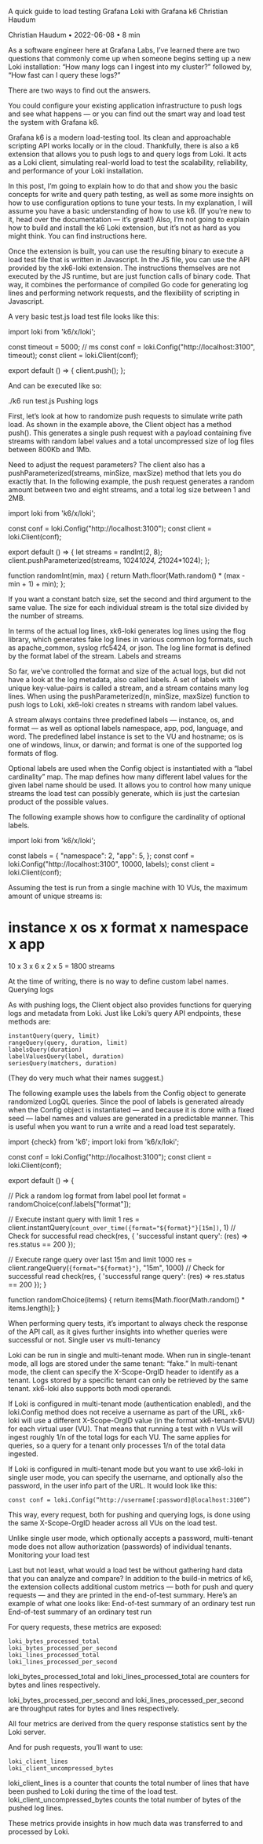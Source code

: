 A quick guide to load testing Grafana Loki with Grafana k6
Christian Haudum

Christian Haudum
• 2022-06-08 • 8 min

As a software engineer here at Grafana Labs, I’ve learned there are two questions that commonly come up when someone begins setting up a new Loki installation: “How many logs can I ingest into my cluster?” followed by, “How fast can I query these logs?”

There are two ways to find out the answers.

You could configure your existing application infrastructure to push logs and see what happens — or you can find out the smart way and load test the system with Grafana k6.

Grafana k6 is a modern load-testing tool. Its clean and approachable scripting API works locally or in the cloud. Thankfully, there is also a k6 extension that allows you to push logs to and query logs from Loki. It acts as a Loki client, simulating real-world load to test the scalability, reliability, and performance of your Loki installation.

In this post, I’m going to explain how to do that and show you the basic concepts for write and query path testing, as well as some more insights on how to use configuration options to tune your tests. In my explanation, I will assume you have a basic understanding of how to use k6. (If you’re new to it, head over the documentation — it’s great!) Also, I’m not going to explain how to build and install the k6 Loki extension, but it’s not as hard as you might think. You can find instructions here.

Once the extension is built, you can use the resulting binary to execute a load test file that is written in Javascript. In the JS file, you can use the API provided by the xk6-loki extension. The instructions themselves are not executed by the JS runtime, but are just function calls of binary code. That way, it combines the performance of compiled Go code for generating log lines and performing network requests, and the flexibility of scripting in Javascript.

A very basic test.js load test file looks like this:

import loki from 'k6/x/loki';

const timeout = 5000; // ms
const conf = loki.Config("http://localhost:3100", timeout);
const client = loki.Client(conf);

export default () => {
   client.push();
};

And can be executed like so:

./k6 run test.js
Pushing logs

First, let’s look at how to randomize push requests to simulate write path load. As shown in the example above, the Client object has a method push(). This generates a single push request with a payload containing five streams with random label values and a total uncompressed size of log files between 800Kb and 1Mb.

Need to adjust the request parameters? The client also has a pushParameterized(streams, minSize, maxSize) method that lets you do exactly that. In the following example, the push request generates a random amount between two and eight streams, and a total log size between 1 and 2MB.

import loki from 'k6/x/loki';

const conf = loki.Config("http://localhost:3100");
const client = loki.Client(conf);

export default () => {
   let streams = randInt(2, 8);
   client.pushParameterized(streams, 1024*1024, 2*1024*1024);
};

function randomInt(min, max) {
  return Math.floor(Math.random() * (max - min + 1) + min);
};

If you want a constant batch size, set the second and third argument to the same value. The size for each individual stream is the total size divided by the number of streams.

In terms of the actual log lines, xk6-loki generates log lines using the flog library, which generates fake log lines in various common log formats, such as apache_common, syslog rfc5424, or json. The log line format is defined by the format label of the stream.
Labels and streams

So far, we’ve controlled the format and size of the actual logs, but did not have a look at the log metadata, also called labels. A set of labels with unique key-value-pairs is called a stream, and a stream contains many log lines. When using the pushParameterized(n, minSize, maxSize) function to push logs to Loki, xk6-loki creates n streams with random label values.

A stream always contains three predefined labels — instance, os, and format — as well as optional labels namespace, app, pod, language, and word. The predefined label instance is set to the VU and hostname; os is one of windows, linux, or darwin; and format is one of the supported log formats of flog.

Optional labels are used when the Config object is instantiated with a “label cardinality” map. The map defines how many different label values for the given label name should be used. It allows you to control how many unique streams the load test can possibly generate, which iis just the cartesian product of the possible values.

The following example shows how to configure the cardinality of optional labels.

import loki from 'k6/x/loki';

const labels = {
  "namespace": 2,
  "app": 5,
};
const conf = loki.Config("http://localhost:3100", 10000, labels);
const client = loki.Client(conf);

Assuming the test is run from a single machine with 10 VUs, the maximum amount of unique streams is:

# instance x os x format x namespace x app
10 x 3 x 6 x 2 x 5 = 1800 streams

At the time of writing, there is no way to define custom label names.
Querying logs

As with pushing logs, the Client object also provides functions for querying logs and metadata from Loki. Just like Loki’s query API endpoints, these methods are:

    instantQuery(query, limit)
    rangeQuery(query, duration, limit)
    labelsQuery(duration)
    labelValuesQuery(label, duration)
    seriesQuery(matchers, duration)

(They do very much what their names suggest.)

The following example uses the labels from the Config object to generate randomized LogQL queries. Since the pool of labels is generated already when the Config object is instantiated — and because it is done with a fixed seed — label names and values are generated in a predictable manner. This is useful when you want to run a write and a read load test separately.

import {check} from 'k6';
import loki from 'k6/x/loki';

const conf = loki.Config("http://localhost:3100");
const client = loki.Client(conf);

export default () => {

  // Pick a random log format from label pool
  let format = randomChoice(conf.labels\["format"]);

  // Execute instant query with limit 1
  res = client.instantQuery(`count_over_time({format="${format}"}[15m])`, 1)
  // Check for successful read
  check(res, { 'successful instant query': (res) => res.status == 200 });

  // Execute range query over last 15m and limit 1000
  res = client.rangeQuery(`{format="${format}"}`, "15m", 1000)
  // Check for successful read
  check(res, { 'successful range query': (res) => res.status == 200 });
}

function randomChoice(items) {
  return items\[Math.floor(Math.random() * items.length)];
}

When performing query tests, it’s important to always check the response of the API call, as it gives further insights into whether queries were successful or not.
Single user vs multi-tenancy

Loki can be run in single and multi-tenant mode. When run in single-tenant mode, all logs are stored under the same tenant: “fake.” In multi-tenant mode, the client can specify the X-Scope-OrgID header to identify as a tenant. Logs stored by a specific tenant can only be retrieved by the same tenant. xk6-loki also supports both modi operandi.

If Loki is configured in multi-tenant mode (authentication enabled), and the loki.Config method does not receive a username as part of the URL, xk6-loki will use a different X-Scope-OrgID value (in the format xk6-tenant-$VU) for each virtual user (VU). That means that running a test with n VUs will ingest roughly 1/n of the total logs for each VU. The same applies for queries, so a query for a tenant only processes 1/n of the total data ingested.

If Loki is configured in multi-tenant mode but you want to use xk6-loki in single user mode, you can specify the username, and optionally also the password, in the user info part of the URL. It would look like this:

`const conf = loki.Config(“http://username[:password]@localhost:3100”)`

This way, every request, both for pushing and querying logs, is done using the same X-Scope-OrgID header across all VUs on the load test.

Unlike single user mode, which optionally accepts a password, multi-tenant mode does not allow authorization (passwords) of individual tenants.
Monitoring your load test

Last but not least, what would a load test be without gathering hard data that you can analyze and compare? In addition to the build-in metrics of k6, the extension collects additional custom metrics — both for push and query requests — and they are printed in the end-of-test summary. Here’s an example of what one looks like:
End-of-test summary of an ordinary test run
End-of-test summary of an ordinary test run

For query requests, these metrics are exposed:

    loki_bytes_processed_total
    loki_bytes_processed_per_second
    loki_lines_processed_total
    loki_lines_processed_per_second

loki_bytes_processed_total and loki_lines_processed_total are counters for bytes and lines respectively.

loki_bytes_processed_per_second and loki_lines_processed_per_second are throughput rates for bytes and lines respectively.

All four metrics are derived from the query response statistics sent by the Loki server.

And for push requests, you’ll want to use:

    loki_client_lines
    loki_client_uncompressed_bytes

loki_client_lines is a counter that counts the total number of lines that have been pushed to Loki during the time of the load test. loki_client_uncompressed_bytes counts the total number of bytes of the pushed log lines.

These metrics provide insights in how much data was transferred to and processed by Loki.